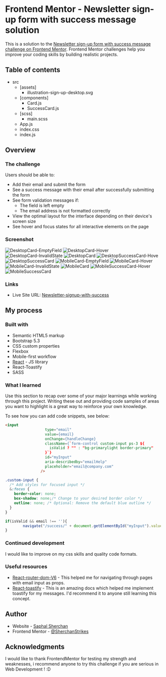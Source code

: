 # Frontend Mentor - Newsletter sign-up form with success message solution

This is a solution to the [Newsletter sign-up form with success message challenge on Frontend Mentor](https://www.frontendmentor.io/challenges/newsletter-signup-form-with-success-message-3FC1AZbNrv). Frontend Mentor challenges help you improve your coding skills by building realistic projects. 

## Table of contents

- src
  - [assets]
      - illustration-sign-up-desktop.svg
  - [components]
      - Card.js
      - SuccessCard.js
  - [scss]
      - main.scss
  - App.js
  - index.css
  - index.js

## Overview

### The challenge

Users should be able to:

- Add their email and submit the form
- See a success message with their email after successfully submitting the form
- See form validation messages if:
  - The field is left empty
  - The email address is not formatted correctly
- View the optimal layout for the interface depending on their device's screen size
- See hover and focus states for all interactive elements on the page

### Screenshot

![DesktopCard-EmptyField](./DesktopCard-EmptyField.png)
![DesktopCard-Hover](./DesktopCard-Hover.png)
![DesktopCard-InvalidState](./DesktopCard-InvalidState.png)
![DesktopCard](./DesktopCard.png)
![DesktopSuccessCard-Hove](./DesktopSuccessCard-Hover.png)
![DesktopSuccessCard](./DesktopSuccessCard.png)
![MobileCard-EmptyField](./MobileCard-EmptyField.png)
![MobileCard-Hover](./MobileCard-Hover.png)
![MobileCard-InvalidState](./MobileCard-InvalidState.png)
![MobileCard](./MobileCard.png)
![MobileSuccessCard-Hover](./MobileSuccessCard-Hover.png)
![MobileSuccessCard](./MobileSuccessCard.png)

### Links

- Live Site URL: [Newsletter-signup-with-success](https://newsletter-signup-with-success.vercel.app/)

## My process

### Built with

- Semantic HTML5 markup
- Bootstrap 5.3
- CSS custom properties
- Flexbox
- Mobile-first workflow
- [React](https://reactjs.org/) - JS library
- React-Toastify
- SASS

### What I learned

Use this section to recap over some of your major learnings while working through this project. Writing these out and providing code samples of areas you want to highlight is a great way to reinforce your own knowledge.

To see how you can add code snippets, see below:

```html
<input
                  type="email"
                  value={email}
                  onChange={handleChange}
                  className={`form-control custom-input ps-3 ${
                    isValid ? "" : "bg-primarylight border-primary"
                  }`}
                  id="myInput"
                  aria-describedby="emailHelp"
                  placeholder="email@company.com"
                />
```
```css
.custom-input {
  /* Add styles for focused input */
  &:focus {
    border-color: none; 
    box-shadow: none;/* Change to your desired border color */
    outline: none; /* Optional: Remove the default blue outline */
  }
}
```
```js
if(isValid && email !== ''){
        navigate("/success/" + document.getElementById("myInput").value);
}
```

### Continued development

I would like to improve on my css skills and quality code formats.

### Useful resources

- [React-router-dom-V6](https://reactrouter.com/en/main/upgrading/v5#upgrade-all-switch-elements-to-routes) - This helped me for navigating through pages with email input as props.
- [React-toastify](https://fkhadra.github.io/react-toastify/introduction/) - This is an amazing docs which helped me implement toastify for my messages. I'd recommend it to anyone still learning this concept.

## Author

- Website - [Saphal Sherchan](https://saphalsherchan.com.np/)
- Frontend Mentor - [@SherchanStrikes](https://www.frontendmentor.io/profile/SherchanStrikes)

## Acknowledgments

I would like to thank FrontendMentor for testing my strength and weaknesses, i recommend anyone to try this challenge if you are serious in Web Development ! :D
